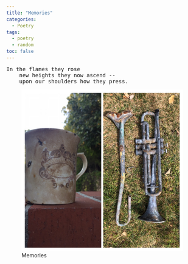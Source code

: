 ```yaml
---
title: "Memories"
categories:
  - Poetry
tags:
  - poetry
  - random
toc: false
---
```


<pre>
In the flames they rose
    new heights they now ascend --
    upon our shoulders how they press.
</pre>

<figure>
  <img src="../assets/images/memories.jpg">
  <figcaption>Memories</figure>
</figure>